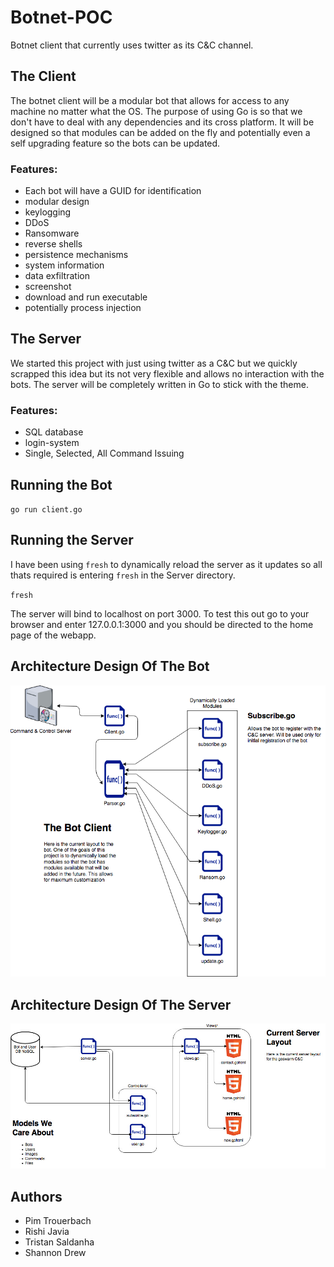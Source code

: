 # Botnet-POC
Botnet client that currently uses twitter as its C&C channel. 

## The Client

The botnet client will be a modular bot that allows for access to any machine no matter what the OS. The purpose of using Go is so that we don't have to deal with any dependencies and its cross platform. It will be designed so that modules can be added on the fly and potentially even a self upgrading feature so the bots can be updated.

### Features:
- Each bot will have a GUID for identification 
- modular design
- keylogging
- DDoS
- Ransomware
- reverse shells
- persistence mechanisms
- system information
- data exfiltration
- screenshot
- download and run executable
- potentially process injection

## The Server

We started this project with just using twitter as a C&C but we quickly scrapped this idea but its not very flexible and allows no interaction with the bots. The server will be completely written in Go to stick with the theme. 

### Features:
- SQL database
- login-system
- Single, Selected, All Command Issuing

## Running the Bot

`go run client.go`

## Running the Server

I have been using `fresh` to dynamically reload the server as it updates so all thats required is entering `fresh` in the Server directory. 

`fresh`

The server will bind to localhost on port 3000. To test this out go to your browser and enter 127.0.0.1:3000 and you should be directed to the home page of the webapp. 

## Architecture Design Of The Bot
![bot](bot.png)

## Architecture Design Of The Server
![server](server.jpg)

## Authors
- Pim Trouerbach
- Rishi Javia
- Tristan Saldanha
- Shannon Drew

